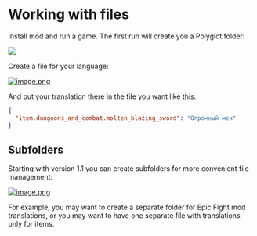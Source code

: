 # Working with files

Install mod and run a game. The first run will create you a Polyglot folder:

![](https://i.postimg.cc/4Ncqw06N/image.png)

Create a file for your language:

[![image.png](https://i.postimg.cc/0QhprcHb/image.png)](https://postimg.cc/wyctGczp)

And put your translation there in the file you want like this:

```json
{
  "item.dungeons_and_combat.molten_blazing_sword": "Огромный меч"
}
```

## Subfolders

Starting with version 1.1 you can create subfolders for more convenient file management:

[![image.png](https://i.postimg.cc/59kmd87c/image.png)](https://postimg.cc/YjYFQLB8)

For example, you may want to create a separate folder for Epic Fight mod translations, or you may want to have one separate file with translations only for items.